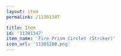 ```yaml
---
layout: item
permalink: /11301347

title: Item
id: '11301347'
item_name: 'Fire Prism Circlet (Striker)'
icon_url: '11301280.png'
---
```

